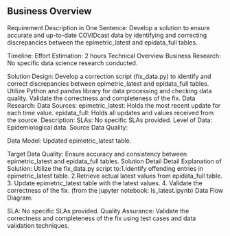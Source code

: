 ## Business Overview
Requirement Description in One Sentence:
Develop a solution to ensure accurate and up-to-date COVIDcast data by identifying and correcting discrepancies between the epimetric_latest and epidata_full tables.

Timeline:
Effort Estimation: 2 hours
Technical Overview
Business Research:
No specific data science research conducted.


Solution Design:
Develop a correction script (fix_data.py) to identify and correct discrepancies between epimetric_latest and epidata_full tables.
Utilize Python and pandas library for data processing and checking data quality. 
Validate the correctness and completeness of the fix.
Data Research:
Data Sources:
epimetric_latest: Holds the most recent update for each time value.
epidata_full: Holds all updates and values received from the source.
Description:
SLAs: No specific SLAs provided.
Level of Data: Epidemiological data.
Source Data Quality:


Data Model:
Updated epimetric_latest table.

Target Data Quality:
Ensure accuracy and consistency between epimetric_latest and epidata_full tables.
Solution Detail
Detail Explanation of Solution:
Utilize the fix_data.py script to:1.Identify offending entries in epimetric_latest table. 
                                  2.Retrieve actual latest values from epidata_full table.
                                  3. Update epimetric_latest table with the latest values.
                                  4. Validate the correctness of the fix. (from the jupyter notebook: Is_latest.ipynb)
Data Flow Diagram:

SLA:
No specific SLAs provided.
Quality Assurance:
Validate the correctness and completeness of the fix using test cases and data validation techniques.
